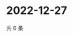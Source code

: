 # 2022-12-27

共 0 条

<!-- BEGIN WEIBO -->
<!-- 最后更新时间 Tue Dec 27 2022 18:14:32 GMT+0800 (China Standard Time) -->

<!-- END WEIBO -->
